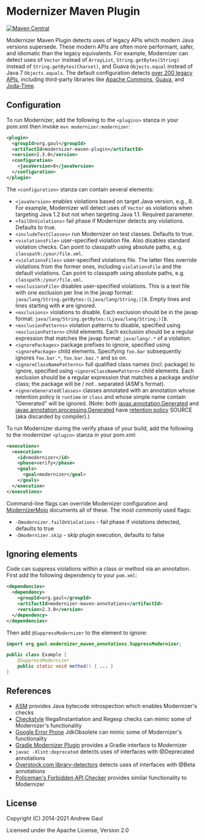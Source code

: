 Modernizer Maven Plugin
=======================

[![Maven Central](https://img.shields.io/maven-central/v/org.gaul/modernizer-maven-plugin.svg)](https://search.maven.org/#search%7Cga%7C1%7Ca%3A%22modernizer-maven-plugin%22)

Modernizer Maven Plugin detects uses of legacy APIs which modern Java versions
supersede.
These modern APIs are often more performant, safer, and idiomatic than the
legacy equivalents.
For example, Modernizer can detect uses of `Vector` instead of `ArrayList`,
`String.getBytes(String)` instead of `String.getBytes(Charset)`, and
Guava `Objects.equal` instead of Java 7 `Objects.equals`.
The default configuration detects
[over 200 legacy APIs](https://github.com/gaul/modernizer-maven-plugin/blob/master/modernizer-maven-plugin/src/main/resources/modernizer.xml),
including third-party libraries like
[Apache Commons](https://commons.apache.org/),
[Guava](https://github.com/google/guava),
and [Joda-Time](https://www.joda.org/joda-time/).

Configuration
-------------

To run Modernizer, add the following to the `<plugins>` stanza in your pom.xml
then invoke `mvn modernizer:modernizer`:

```xml
<plugin>
  <groupId>org.gaul</groupId>
  <artifactId>modernizer-maven-plugin</artifactId>
  <version>2.3.0</version>
  <configuration>
    <javaVersion>8</javaVersion>
  </configuration>
</plugin>
```

The `<configuration>` stanza can contain several elements:

* `<javaVersion>` enables violations based on target Java version, e.g., 8.  For example, Modernizer will detect uses of `Vector` as violations when targeting Java 1.2 but not when targeting Java 1.1.  Required parameter.
* `<failOnViolations>` fail phase if Modernizer detects any violations.  Defaults to true.
* `<includeTestClasses>` run Modernizer on test classes.  Defaults to true.
* `<violationsFile>` user-specified violation file.  Also disables standard violation checks. Can point to classpath using absolute paths, e.g. `classpath:/your/file.xml`.
* `<violationsFiles>` user-specified violations file.  The latter files override violations from the former ones, including `violationsFile` and the default violations. Can point to classpath using absolute paths, e.g. `classpath:/your/file.xml`.
* `<exclusionsFile>` disables user-specified violations.  This is a text file with one exclusion per line in the javap format: `java/lang/String.getBytes:(Ljava/lang/String;)[B`.  Empty lines and lines starting with `#` are ignored.
* `<exclusions>` violations to disable. Each exclusion should be in the javap format: `java/lang/String.getBytes:(Ljava/lang/String;)[B`.
* `<exclusionPatterns>` violation patterns to disable, specified using `<exclusionPattern>` child elements. Each exclusion should be a regular expression that matches the javap format: `java/lang/.*` of a violation.
* `<ignorePackages>` package prefixes to ignore, specified using `<ignorePackage>` child elements. Specifying `foo.bar` subsequently ignores `foo.bar.*`, `foo.bar.baz.*` and so on.
* `<ignoreClassNamePatterns>` full qualified class names (incl. package) to ignore, specified using `<ignoreClassNamePattern>` child elements. Each exclusion should be a regular expression that matches a package and/or class; the package will be / not . separated (ASM's format).
* `<ignoreGeneratedClasses>` classes annotated with an annotation whose retention policy is <code>runtime</code> or <code>class</code> and whose simple name contain "Generated" will be ignored. (Note: both [javax.annotation.Generated](https://docs.oracle.com/javase/8/docs/api/javax/annotation/Generated.html) and [javax.annotation.processing.Generated](https://docs.oracle.com/en/java/javase/11/docs/api/java.compiler/javax/annotation/processing/Generated.html) have [retention policy](https://docs.oracle.com/javase/8/docs/api/index.html?java/lang/annotation/RetentionPolicy.html) SOURCE (aka discarded by compiler).)

To run Modernizer during the verify phase of your build, add the following to
the modernizer `<plugin>` stanza in your pom.xml:

```xml
<executions>
  <execution>
    <id>modernizer</id>
    <phase>verify</phase>
    <goals>
      <goal>modernizer</goal>
    </goals>
  </execution>
</executions>
```

Command-line flags can override Modernizer configuration and
[ModernizerMojo](https://github.com/gaul/modernizer-maven-plugin/blob/master/modernizer-maven-plugin/src/main/java/org/gaul/modernizer_maven_plugin/ModernizerMojo.java) 
documents all of these.  The most commonly used flags:

* `-Dmodernizer.failOnViolations` - fail phase if violations detected, defaults to true
* `-Dmodernizer.skip` - skip plugin execution, defaults to false

Ignoring elements
-----------------

Code can suppress violations within a class or method via an annotation.  First
add the following dependency to your `pom.xml`:

```xml
<dependencies>
  <dependency>
    <groupId>org.gaul</groupId>
    <artifactId>modernizer-maven-annotations</artifactId>
    <version>2.3.0</version>
  </dependency>
</dependencies>
```

Then add `@SuppressModernizer` to the element to ignore:

```java
import org.gaul.modernizer_maven_annotations.SuppressModernizer;

public class Example {
    @SuppressModernizer
    public static void method() { ... }
}
```

References
----------

* [ASM](https://asm.ow2.org/) provides Java bytecode introspection which enables Modernizer's checks
* [Checkstyle](https://checkstyle.org/) IllegalInstantiation and Regexp checks can mimic some of Modernizer's functionality
* [Google Error Prone](https://errorprone.info/) JdkObsolete can mimic some of Modernizer's functionality
* [Gradle Modernizer Plugin](https://github.com/andygoossens/gradle-modernizer-plugin) provides a Gradle interface to Modernizer
* `javac -Xlint:deprecated` detects uses of interfaces with @Deprecated annotations
* [Overstock.com library-detectors](https://github.com/overstock/library-detectors) detects uses of interfaces with @Beta annotations
* [Policeman's Forbidden API Checker](https://github.com/policeman-tools/forbidden-apis) provides similar functionality to Modernizer

License
-------
Copyright (C) 2014-2021 Andrew Gaul

Licensed under the Apache License, Version 2.0
